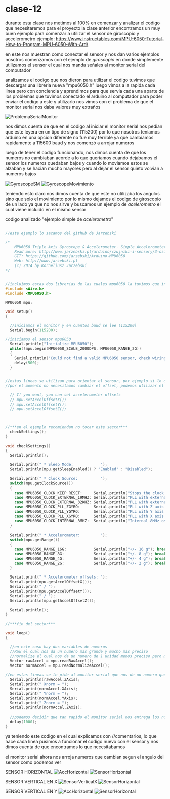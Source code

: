 # clase-12

durante esta clase nos metimos al 100% en comenzar y analizar el codigo que necesitaremos para el proyecto
la clase anterior encontramos un muy buen ejemplo para comenzar a utilizar el sensor de giroscopio y accelerometro
ejemplo: https://www.instructables.com/MPU-6050-Tutorial-How-to-Program-MPU-6050-With-Ard/

en este nos muestran como conectar el sensor y nos dan varios ejemplos 
nosotros comenzamos con el ejemplo de *giroscopio* en donde simplemente utilizamos el sensor el cual nos manda señales al monitor serial del computador

analizamos el codigo que nos dieron
para utilizar el codigo tuvimos que descargar una libreria nueva "mpu6050.h"
luego vimos a la rapida cada linea pero con conciencia y aprendimos para que servia cada una
aparte de los problemas que tuvimos conectado el arduino al computador para poder enviar el codigo a este y utilizarlo nos vimos con el problema de que el monitor serial nos daba valores muy extraños 

![ProblemaSerialMonitor](./ProblemaSerialMonitor.png)

nos dimos cuenta de que en el codigo al iniciar el monitor serial nos pedian que este leyera en un tipo de signo (115200) por lo que nosotros teniamos arduino en una opcion diferente
no fue muy terrible ya que cambiamos rapidamente a 115600 baud y nos comenzó a arrojar numeros

luego de tener el codigo funcionando, nos dimos cuenta de que los numeros no cambiaban acorde a lo que queriamos
cuando dejabamos el sensor los numeros quedaban bajos y cuando lo moviamos estos se alzaban y se hacian mucho mayores pero al dejar el sensor quieto volvian a numeros bajos

![GyroscopeSM](./GyroscopeSM.png)    ![GyroscopeMovimiento](./GyroscopeMovimiento.png)

teniendo esto claro nos dimos cuenta de que este no utilizaba los angulos sino que solo el movimiento
por lo mismo dejamos el codigo de giroscopio de un lado ya que no nos sirve y buscamos un ejemplo de *acelerometro* el cual viene incluido en el mismo sensor

codigo analizado "ejemplo simple de *acelerometro*"
```cpp

//este ejemplo lo sacamos del github de Jarzebski

/*
    MPU6050 Triple Axis Gyroscope & Accelerometer. Simple Accelerometer Example.
    Read more: http://www.jarzebski.pl/arduino/czujniki-i-sensory/3-osiowy-zyroskop-i-akcelerometr-mpu6050.html
    GIT: https://github.com/jarzebski/Arduino-MPU6050
    Web: http://www.jarzebski.pl
    (c) 2014 by Korneliusz Jarzebski
*/


//incluimos estas dos librerias de las cuales mpu6050 la tuvimos que instalar mientras que Wire viene con arduino
#include <Wire.h>
#include <MPU6050.h>

MPU6050 mpu;

void setup() 
{

  //iniciamos el monitor y en cuantos baud se lee (115200)
  Serial.begin(115200);

//iniciamos el sensor mpu6050
  Serial.println("Initialize MPU6050");
  while(!mpu.begin(MPU6050_SCALE_2000DPS, MPU6050_RANGE_2G))
  {
    Serial.println("Could not find a valid MPU6050 sensor, check wiring!");
    delay(500);
  }


//estas lineas se utilizan para orientar el sensor, por ejemplo si lo queremos utilziar vertical u horizontal
//por el momento no necesitamos cambiar el offset, podemos utilizar el predeterminado

  // If you want, you can set accelerometer offsets
  // mpu.setAccelOffsetX();
  // mpu.setAccelOffsetY();
  // mpu.setAccelOffsetZ();
  


//***en el ejemplo recomiendan no tocar este sector***
  checkSettings();
}

void checkSettings()
{
  Serial.println();
  
  Serial.print(" * Sleep Mode:            ");
  Serial.println(mpu.getSleepEnabled() ? "Enabled" : "Disabled");
  
  Serial.print(" * Clock Source:          ");
  switch(mpu.getClockSource())
  {
    case MPU6050_CLOCK_KEEP_RESET:     Serial.println("Stops the clock and keeps the timing generator in reset"); break;
    case MPU6050_CLOCK_EXTERNAL_19MHZ: Serial.println("PLL with external 19.2MHz reference"); break;
    case MPU6050_CLOCK_EXTERNAL_32KHZ: Serial.println("PLL with external 32.768kHz reference"); break;
    case MPU6050_CLOCK_PLL_ZGYRO:      Serial.println("PLL with Z axis gyroscope reference"); break;
    case MPU6050_CLOCK_PLL_YGYRO:      Serial.println("PLL with Y axis gyroscope reference"); break;
    case MPU6050_CLOCK_PLL_XGYRO:      Serial.println("PLL with X axis gyroscope reference"); break;
    case MPU6050_CLOCK_INTERNAL_8MHZ:  Serial.println("Internal 8MHz oscillator"); break;
  }
  
  Serial.print(" * Accelerometer:         ");
  switch(mpu.getRange())
  {
    case MPU6050_RANGE_16G:            Serial.println("+/- 16 g"); break;
    case MPU6050_RANGE_8G:             Serial.println("+/- 8 g"); break;
    case MPU6050_RANGE_4G:             Serial.println("+/- 4 g"); break;
    case MPU6050_RANGE_2G:             Serial.println("+/- 2 g"); break;
  }  

  Serial.print(" * Accelerometer offsets: ");
  Serial.print(mpu.getAccelOffsetX());
  Serial.print(" / ");
  Serial.print(mpu.getAccelOffsetY());
  Serial.print(" / ");
  Serial.println(mpu.getAccelOffsetZ());
  
  Serial.println();
}

//***fin del sector***

void loop()
{

  //en este caso hay dos variables de numeros
  //Raw el cual nos da un numero mas grande y mucho mas preciso
  //normalize el cual nos da un numero de 1 unidad menos preciso pero mas facil de leer
  Vector rawAccel = mpu.readRawAccel();
  Vector normAccel = mpu.readNormalizeAccel();

//en estas lineas se le pide al monitor serial que nos de un numero que represente los axis (x, y, z)
  Serial.println(rawAccel.ZAxis);
  Serial.print(" Xnorm = ");
  Serial.print(normAccel.XAxis);
  Serial.print(" Ynorm = ");
  Serial.print(normAccel.YAxis);
  Serial.print(" Znorm = ");
  Serial.println(normAccel.ZAxis);
  
  //podemos decidir que tan rapido el monitor serial nos entrega los numeros de axis
  delay(1000);
}

```

ya teniendo este codigo en el cual explicamos con //comentarios, lo que hace cada linea
pusimos a funcionar el codigo nuevo con el sensor y nos dimos cuenta de que encontramos lo que necesitabamos

el monitor serial ahora nos arroja numeros que cambian segun el angulo del sensor como podemos ver

SENSOR HORIZONTAL
![AccHorizontal](./AccHorizontal.png)  ![SensorHorizontal](./SensorHorizontal.jpg) 

SENSOR VERTICAL EN X
![SensorVerticalX](./AccVerticalX.png)  ![SensorHorizontal](./SensorVerticalX.jpg) 

SENSOR VERTICAL EN Y
![AccHorizontal](./AccVerticalY.png)  ![SensorHorizontal](./SensorVerticalY.jpg) 
